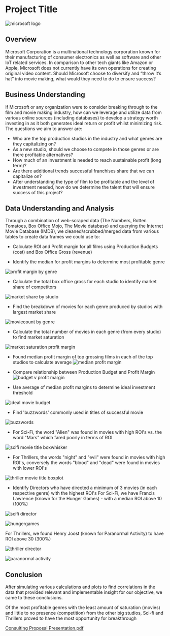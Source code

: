 # Project Title

![microsoft logo](https://user-images.githubusercontent.com/103558721/186992195-44c91ac0-ed90-4804-a6e0-9eabd3b639f5.PNG)


## Overview
Microsoft Corporation is a multinational technology corporation known for their manufacturing of consumer electronics as well as software and other IoT related services.  In comparison to other tech giants like Amazon or Apple, Microsoft does not currently have its own operations for creating original video content. Should Microsoft choose to diversify and “throw it’s hat” into movie making, what would they need to do to ensure success?


## Business Understanding
If Microsoft or any organization were to consider breaking through to the film and movie making industry, how can we leverage and utilize data from various online sources (including databases) to develop a strategy worth investing in as it both generates ideal return or profit whilst minimizing risk. The questions we aim to answer are: 
-	Who are the top production studios in the industry and what genres are they capitalizing on?
-	As a new studio, should we choose to compete in those genres or are there profitable alternatives?
-	How much of an investment is needed to reach sustainable profit (long term)?
-	Are there additional trends successful franchises share that we can capitalize on?  
-	After understanding the type of film to be profitable and the level of investment needed, how do we determine the talent that will ensure success of this project?



## Data Understanding and Analysis


Through a combination of web-scraped data (The Numbers, Rotten Tomatoes, Box Office Mojo, The Movie database)  and querying the Internet Movie Database (IMDB), we cleaned/scrubbed/merged data from various tables to create data frames we could use to:

-	Calculate ROI and Profit margin for all films using Production Budgets (cost) and Box Office Gross (revenue)  

-	Identify the median for profit margins to determine most profitable genre

![profit margin by genre](https://user-images.githubusercontent.com/103558721/186993232-faee72ff-663f-4f37-b055-27233e9fafbf.PNG)




-	Calculate the total box office gross for each studio to identify market share of competitors 

![market share by studio](https://user-images.githubusercontent.com/103558721/186993179-cee3a340-7ead-4768-9723-b853df4b6edc.PNG)


-	Find the breakdown of movies for each genre produced by studios with largest market share 

![moviecount by genre](https://user-images.githubusercontent.com/103558721/186993496-fe94732e-50f7-49b5-80c7-9780ac078a21.PNG)



-	Calculate the total number of movies in each genre (from every studio) to find market saturation

![market saturation profit margin](https://user-images.githubusercontent.com/103558721/186993476-399af069-7ed1-4273-b24f-a0ccd3786b81.PNG)


- Found median profit margin of top grossing films in each of the top studios to calculate average 
![median profit margin](https://user-images.githubusercontent.com/103558721/186992936-b208bd3e-931e-41b1-8ae9-2ae2f1abf1d7.PNG)

- Compare relationship between Production Budget and Profit Margin 
![budget v profit margin](https://user-images.githubusercontent.com/103558721/186993527-9352f12e-8e2b-4e03-af44-717c7677798e.PNG)

-	Use average of median profit margins to determine ideal investment threshold 

![ideal movie budget](https://user-images.githubusercontent.com/103558721/186993648-1f5a2a95-c149-4704-a96b-f8dd37febb36.PNG)



-	Find 'buzzwords' commonly used in titles of successful movie 

![buzzwords](https://user-images.githubusercontent.com/103558721/186993680-362d5e21-bef8-49c7-8b60-6e6ca95b7221.PNG)


- For Sci-Fi, the word "Alien" was found in movies with high ROI's vs. the word "Mars" which fared poorly in terms of ROI

![scifi movie title boxwhisker](https://user-images.githubusercontent.com/103558721/186994607-d0f66f1d-9a7c-4b7e-ab2c-287a8bb2ee04.PNG)


- For Thrillers, the words "night" and "evil" were found in movies with high ROI's, conversely the words "blood" and "dead" were found in movies with lower ROI's

![thriller movie title boxplot](https://user-images.githubusercontent.com/103558721/186995380-08da715d-fc06-4ef5-9cbe-eb2611c02acf.PNG)



-	Identify Directors who have directed a minimum of 3 movies (in each respective genre) with the highest ROI's
For Sci-Fi, we have Francis Lawrence (known for the Hunger Games) - with a median ROI above 10 (100%)

![scifi director](https://user-images.githubusercontent.com/103558721/186995007-4179ffe8-68f8-4faa-8096-e3c8a1a5f7d4.PNG)

![hungergames](https://user-images.githubusercontent.com/103558721/186995141-975fd744-3802-40f4-b413-bda0452416fe.PNG)

For Thrillers, we found Henry Joost (known for Paranormal Activity) to have ROI above 30 (300%)

![thriller director](https://user-images.githubusercontent.com/103558721/186995252-f8ca3524-60a2-4959-875c-ba5bdf0f759c.PNG)

![paranormal activity](https://user-images.githubusercontent.com/103558721/186995257-337eed0a-651e-452d-b943-74383fc015ed.PNG)


## Conclusion
After simulating various calculations and plots to find correlations in the data that provided relevant and implementable insight for our objective, we came to these conclusions.

Of the most profitable genres with the least amount of saturation (movies) and little to no presence (competition) from the other big studios, Sci-fi and Thrillers proved to have the most opportunity for breakthrough 


[Consulting Proposal Presentation.pdf](https://github.com/LindstromKyle/DSC-Flatiron-Project-1/files/9436509/Consulting.Proposal.Presentation.pdf)
